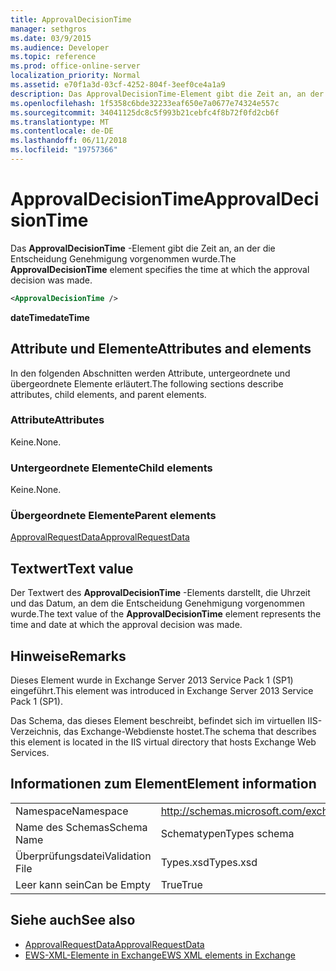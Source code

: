 ```yaml
---
title: ApprovalDecisionTime
manager: sethgros
ms.date: 03/9/2015
ms.audience: Developer
ms.topic: reference
ms.prod: office-online-server
localization_priority: Normal
ms.assetid: e70f1a3d-03cf-4252-804f-3eef0ce4a1a9
description: Das ApprovalDecisionTime-Element gibt die Zeit an, an der die Entscheidung Genehmigung vorgenommen wurde.
ms.openlocfilehash: 1f5358c6bde32233eaf650e7a0677e74324e557c
ms.sourcegitcommit: 34041125dc8c5f993b21cebfc4f8b72f0fd2cb6f
ms.translationtype: MT
ms.contentlocale: de-DE
ms.lasthandoff: 06/11/2018
ms.locfileid: "19757366"
---
```

# <a name="approvaldecisiontime"></a><span data-ttu-id="ae541-103">ApprovalDecisionTime</span><span class="sxs-lookup"><span data-stu-id="ae541-103">ApprovalDecisionTime</span></span>

<span data-ttu-id="ae541-104">Das **ApprovalDecisionTime** -Element gibt die Zeit an, an der die Entscheidung Genehmigung vorgenommen wurde.</span><span class="sxs-lookup"><span data-stu-id="ae541-104">The **ApprovalDecisionTime** element specifies the time at which the approval decision was made.</span></span> 
  
```XML
<ApprovalDecisionTime />
```

 <span data-ttu-id="ae541-105">**dateTime**</span><span class="sxs-lookup"><span data-stu-id="ae541-105">**dateTime**</span></span>
## <a name="attributes-and-elements"></a><span data-ttu-id="ae541-106">Attribute und Elemente</span><span class="sxs-lookup"><span data-stu-id="ae541-106">Attributes and elements</span></span>

<span data-ttu-id="ae541-107">In den folgenden Abschnitten werden Attribute, untergeordnete und übergeordnete Elemente erläutert.</span><span class="sxs-lookup"><span data-stu-id="ae541-107">The following sections describe attributes, child elements, and parent elements.</span></span>
  
### <a name="attributes"></a><span data-ttu-id="ae541-108">Attribute</span><span class="sxs-lookup"><span data-stu-id="ae541-108">Attributes</span></span>

<span data-ttu-id="ae541-109">Keine.</span><span class="sxs-lookup"><span data-stu-id="ae541-109">None.</span></span>
  
### <a name="child-elements"></a><span data-ttu-id="ae541-110">Untergeordnete Elemente</span><span class="sxs-lookup"><span data-stu-id="ae541-110">Child elements</span></span>

<span data-ttu-id="ae541-111">Keine.</span><span class="sxs-lookup"><span data-stu-id="ae541-111">None.</span></span>
  
### <a name="parent-elements"></a><span data-ttu-id="ae541-112">Übergeordnete Elemente</span><span class="sxs-lookup"><span data-stu-id="ae541-112">Parent elements</span></span>

[<span data-ttu-id="ae541-113">ApprovalRequestData</span><span class="sxs-lookup"><span data-stu-id="ae541-113">ApprovalRequestData</span></span>](approvalrequestdata.md)
  
## <a name="text-value"></a><span data-ttu-id="ae541-114">Textwert</span><span class="sxs-lookup"><span data-stu-id="ae541-114">Text value</span></span>

<span data-ttu-id="ae541-115">Der Textwert des **ApprovalDecisionTime** -Elements darstellt, die Uhrzeit und das Datum, an dem die Entscheidung Genehmigung vorgenommen wurde.</span><span class="sxs-lookup"><span data-stu-id="ae541-115">The text value of the **ApprovalDecisionTime** element represents the time and date at which the approval decision was made.</span></span> 
  
## <a name="remarks"></a><span data-ttu-id="ae541-116">Hinweise</span><span class="sxs-lookup"><span data-stu-id="ae541-116">Remarks</span></span>

<span data-ttu-id="ae541-117">Dieses Element wurde in Exchange Server 2013 Service Pack 1 (SP1) eingeführt.</span><span class="sxs-lookup"><span data-stu-id="ae541-117">This element was introduced in Exchange Server 2013 Service Pack 1 (SP1).</span></span>
  
<span data-ttu-id="ae541-118">Das Schema, das dieses Element beschreibt, befindet sich im virtuellen IIS-Verzeichnis, das Exchange-Webdienste hostet.</span><span class="sxs-lookup"><span data-stu-id="ae541-118">The schema that describes this element is located in the IIS virtual directory that hosts Exchange Web Services.</span></span>
  
## <a name="element-information"></a><span data-ttu-id="ae541-119">Informationen zum Element</span><span class="sxs-lookup"><span data-stu-id="ae541-119">Element information</span></span>

|||
|:-----|:-----|
|<span data-ttu-id="ae541-120">Namespace</span><span class="sxs-lookup"><span data-stu-id="ae541-120">Namespace</span></span>  <br/> |http://schemas.microsoft.com/exchange/services/2006/types  <br/> |
|<span data-ttu-id="ae541-121">Name des Schemas</span><span class="sxs-lookup"><span data-stu-id="ae541-121">Schema Name</span></span>  <br/> |<span data-ttu-id="ae541-122">Schematypen</span><span class="sxs-lookup"><span data-stu-id="ae541-122">Types schema</span></span>  <br/> |
|<span data-ttu-id="ae541-123">Überprüfungsdatei</span><span class="sxs-lookup"><span data-stu-id="ae541-123">Validation File</span></span>  <br/> |<span data-ttu-id="ae541-124">Types.xsd</span><span class="sxs-lookup"><span data-stu-id="ae541-124">Types.xsd</span></span>  <br/> |
|<span data-ttu-id="ae541-125">Leer kann sein</span><span class="sxs-lookup"><span data-stu-id="ae541-125">Can be Empty</span></span>  <br/> |<span data-ttu-id="ae541-126">True</span><span class="sxs-lookup"><span data-stu-id="ae541-126">True</span></span>  <br/> |
   
## <a name="see-also"></a><span data-ttu-id="ae541-127">Siehe auch</span><span class="sxs-lookup"><span data-stu-id="ae541-127">See also</span></span>

- [<span data-ttu-id="ae541-128">ApprovalRequestData</span><span class="sxs-lookup"><span data-stu-id="ae541-128">ApprovalRequestData</span></span>](approvalrequestdata.md)
- [<span data-ttu-id="ae541-129">EWS-XML-Elemente in Exchange</span><span class="sxs-lookup"><span data-stu-id="ae541-129">EWS XML elements in Exchange</span></span>](ews-xml-elements-in-exchange.md)

